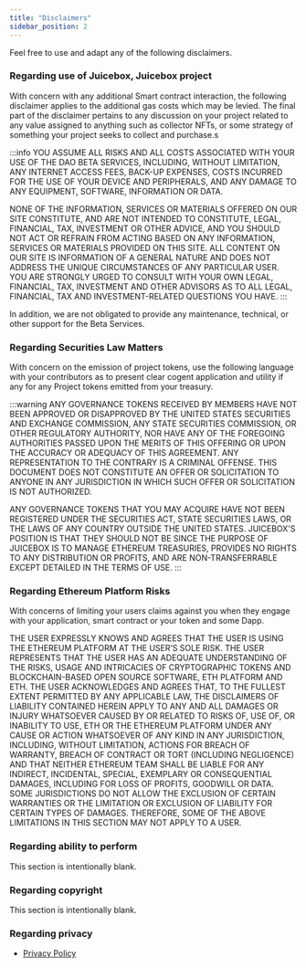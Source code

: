 ```yaml
---
title: "Disclaimers"
sidebar_position: 2
---
```


Feel free to use and adapt any of the following disclaimers.

### Regarding use of Juicebox, Juicebox project

With concern with any additional Smart contract interaction, the following disclaimer applies to the additional gas costs which may be levied. The final part of the disclaimer pertains to any discussion on your project related to any value assigned to anything such as collector NFTs, or some strategy of something your project seeks to collect and purchase.s

:::info
YOU ASSUME ALL RISKS AND ALL COSTS ASSOCIATED WITH YOUR USE OF THE DAO BETA SERVICES, INCLUDING, WITHOUT LIMITATION, ANY INTERNET ACCESS FEES, BACK-UP EXPENSES, COSTS INCURRED FOR THE USE OF YOUR DEVICE AND PERIPHERALS, AND ANY DAMAGE TO ANY EQUIPMENT, SOFTWARE, INFORMATION OR DATA.

NONE OF THE INFORMATION, SERVICES OR MATERIALS OFFERED ON OUR SITE CONSTITUTE, AND ARE NOT INTENDED TO CONSTITUTE, LEGAL, FINANCIAL, TAX, INVESTMENT OR OTHER ADVICE, AND YOU SHOULD NOT ACT OR REFRAIN FROM ACTING BASED ON ANY INFORMATION, SERVICES OR MATERIALS PROVIDED ON THIS SITE. ALL CONTENT ON OUR SITE IS INFORMATION OF A GENERAL NATURE AND DOES NOT ADDRESS THE UNIQUE CIRCUMSTANCES OF ANY PARTICULAR USER. YOU ARE STRONGLY URGED TO CONSULT WITH YOUR OWN LEGAL, FINANCIAL, TAX, INVESTMENT AND OTHER ADVISORS AS TO ALL LEGAL, FINANCIAL, TAX AND INVESTMENT-RELATED QUESTIONS YOU HAVE.
:::

In addition, we are not obligated to provide any maintenance, technical, or other support for the Beta Services.

### Regarding Securities Law Matters

With concern on the emission of project tokens, use the following language with your contributors as to present clear cogent application and utility if any for any Project tokens emitted from your treasury.

:::warning
ANY GOVERNANCE TOKENS RECEIVED BY MEMBERS HAVE NOT BEEN APPROVED OR DISAPPROVED BY THE UNITED STATES SECURITIES AND EXCHANGE COMMISSION, ANY STATE SECURITIES COMMISSION, OR OTHER REGULATORY AUTHORITY, NOR HAVE ANY OF THE FOREGOING AUTHORITIES PASSED UPON THE MERITS OF THIS OFFERING OR UPON THE ACCURACY OR ADEQUACY OF THIS AGREEMENT. ANY REPRESENTATION TO THE CONTRARY IS A CRIMINAL OFFENSE. THIS DOCUMENT DOES NOT CONSTITUTE AN OFFER OR SOLICITATION TO ANYONE IN ANY JURISDICTION IN WHICH SUCH OFFER OR SOLICITATION IS NOT AUTHORIZED.

ANY GOVERNANCE TOKENS THAT YOU MAY ACQUIRE HAVE NOT BEEN REGISTERED UNDER THE SECURITIES ACT, STATE SECURITIES LAWS, OR THE LAWS OF ANY COUNTRY OUTSIDE THE UNITED STATES. JUICEBOX'S POSITION IS THAT THEY SHOULD NOT BE SINCE THE PURPOSE OF JUICEBOX IS TO MANAGE ETHEREUM TREASURIES, PROVIDES NO RIGHTS TO ANY DISTRIBUTION OR PROFITS, AND ARE NON-TRANSFERRABLE EXCEPT DETAILED IN THE TERMS OF USE.
:::

### Regarding Ethereum Platform Risks

With concerns of limiting your users claims against you when they engage with your application, smart contract or your token and some Dapp.

THE USER EXPRESSLY KNOWS AND AGREES THAT THE USER IS USING THE ETHEREUM PLATFORM AT THE USER’S SOLE RISK. THE USER REPRESENTS THAT THE USER HAS AN ADEQUATE UNDERSTANDING OF THE RISKS, USAGE AND INTRICACIES OF CRYPTOGRAPHIC TOKENS AND BLOCKCHAIN-BASED OPEN SOURCE SOFTWARE, ETH PLATFORM AND ETH. THE USER ACKNOWLEDGES AND AGREES THAT, TO THE FULLEST EXTENT PERMITTED BY ANY APPLICABLE LAW, THE DISCLAIMERS OF LIABILITY CONTAINED HEREIN APPLY TO ANY AND ALL DAMAGES OR INJURY WHATSOEVER CAUSED BY OR RELATED TO RISKS OF, USE OF, OR INABILITY TO USE, ETH OR THE ETHEREUM PLATFORM UNDER ANY CAUSE OR ACTION WHATSOEVER OF ANY KIND IN ANY JURISDICTION, INCLUDING, WITHOUT LIMITATION, ACTIONS FOR BREACH OF WARRANTY, BREACH OF CONTRACT OR TORT (INCLUDING NEGLIGENCE) AND THAT NEITHER ETHEREUM TEAM SHALL BE LIABLE FOR ANY INDIRECT, INCIDENTAL, SPECIAL, EXEMPLARY OR CONSEQUENTIAL DAMAGES, INCLUDING FOR LOSS OF PROFITS, GOODWILL OR DATA. SOME JURISDICTIONS DO NOT ALLOW THE EXCLUSION OF CERTAIN WARRANTIES OR THE LIMITATION OR EXCLUSION OF LIABILITY FOR CERTAIN TYPES OF DAMAGES. THEREFORE, SOME OF THE ABOVE LIMITATIONS IN THIS SECTION MAY NOT APPLY TO A USER.

### Regarding ability to perform

This section is intentionally blank.

### Regarding copyright

This section is intentionally blank.

### Regarding privacy

-   [Privacy Policy](./Resources/others/privacy-policy.md)
